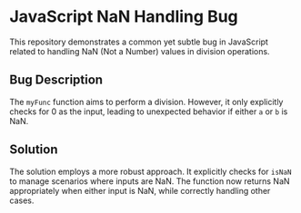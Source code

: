# JavaScript NaN Handling Bug

This repository demonstrates a common yet subtle bug in JavaScript related to handling NaN (Not a Number) values in division operations. 

## Bug Description
The `myFunc` function aims to perform a division.  However, it only explicitly checks for 0 as the input, leading to unexpected behavior if either `a` or `b` is NaN.

## Solution
The solution employs a more robust approach. It explicitly checks for `isNaN` to manage scenarios where inputs are NaN. The function now returns NaN appropriately when either input is NaN, while correctly handling other cases.